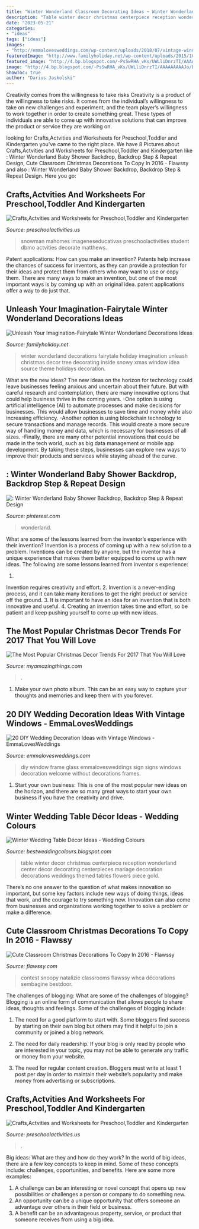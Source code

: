 ```yaml
---
title: "Winter Wonderland Classroom Decorating Ideas ~ Winter Wonderland Decorations Fairytale Holiday Imagination Unleash Christmas Decor Tree Decorating Inside Snowy Xmas Window Idea Source Theme Holidays Decoration"
description: "Table winter decor christmas centerpiece reception wonderland center décor decorating centerpieces mariage decoration decorations weddings themed tables flowers piece gold"
date: "2023-05-21"
categories:
- "ideas"
tags: ["ideas"]
images:
- "http://emmalovesweddings.com/wp-content/uploads/2018/07/vintage-window-frame-wedding-sign-ideas.jpg"
featuredImage: "http://www.familyholiday.net/wp-content/uploads/2015/10/Fairytale-Winter-Wonderland-Decorations-Ideas-14.jpg"
featured_image: "http://4.bp.blogspot.com/-PsSwRHA_vKs/UWLliDnrzTI/AAAAAAAAAJo/B8HxknHjKcQ/s640/winter-wedding-table-decor-ideas-11.jpg"
image: "http://4.bp.blogspot.com/-PsSwRHA_vKs/UWLliDnrzTI/AAAAAAAAAJo/B8HxknHjKcQ/s640/winter-wedding-table-decor-ideas-11.jpg"
ShowToc: true
author: "Darius Jaskolski"
---
```



Creativity comes from the willingness to take risks
Creativity is a product of the willingness to take risks. It comes from the individual’s willingness to take on new challenges and experiment, and the team player’s willingness to work together in order to create something great. These types of individuals are able to come up with innovative solutions that can improve the product or service they are working on.

	

		
looking for Crafts,Actvities and Worksheets for Preschool,Toddler and Kindergarten you've came to the right place. We have 8 Pictures about Crafts,Actvities and Worksheets for Preschool,Toddler and Kindergarten like : Winter Wonderland Baby Shower Backdrop, Backdrop Step &amp; Repeat Design, Cute Classroom Christmas Decorations To Copy In 2016 - Flawssy and also : Winter Wonderland Baby Shower Backdrop, Backdrop Step &amp; Repeat Design. Here you go:
		
    
## Crafts,Actvities And Worksheets For Preschool,Toddler And Kindergarten

<img loading=lazy src="http://www.preschoolactivities.us/wp-content/uploads/2014/12/Decorated-classroom-door..jpg" onerror="this.onerror=null;this.src='https://tse4.mm.bing.net/th?id=OIP.L5sbXkEUXZlRYjEDaJLOBwHaPC&amp;pid=15.1';" alt="Crafts,Actvities and Worksheets for Preschool,Toddler and Kindergarten">

_Source: preschoolactivities.us_

>snowman mahomes imageneseducativas preschoolactivities student dbmo actvities decorate matthews. 

	

Patent applications: How can you make an invention?
Patents help increase the chances of success for inventors, as they can provide a protection for their ideas and protect them from others who may want to use or copy them. There are many ways to make an invention, but one of the most important ways is by coming up with an original idea. patent applications offer a way to do just that.

    
## Unleash Your Imagination-Fairytale Winter Wonderland Decorations Ideas

<img loading=lazy src="http://www.familyholiday.net/wp-content/uploads/2015/10/Fairytale-Winter-Wonderland-Decorations-Ideas-14.jpg" onerror="this.onerror=null;this.src='https://tse1.mm.bing.net/th?id=OIP.vjJv-lc4_i66heYm4yQU8AHaLC&amp;pid=15.1';" alt="Unleash Your Imagination-Fairytale Winter Wonderland Decorations Ideas">

_Source: familyholiday.net_

>winter wonderland decorations fairytale holiday imagination unleash christmas decor tree decorating inside snowy xmas window idea source theme holidays decoration. 

	

What are the new ideas?
The new ideas on the horizon for technology could leave businesses feeling anxious and uncertain about their future. But with careful research and contemplation, there are many innovative options that could help business thrive in the coming years. 
-One option is using artificial intelligence (AI) to automate processes and make decisions for businesses. This would allow businesses to save time and money while also increasing efficiency. 
-Another option is using blockchain technology to secure transactions and manage records. This would create a more secure way of handling money and data, which is necessary for businesses of all sizes. 
-Finally, there are many other potential innovations that could be made in the tech world, such as big data management or mobile app development. By taking these steps, businesses can explore new ways to improve their products and services while staying ahead of the curve.

    
## : Winter Wonderland Baby Shower Backdrop, Backdrop Step &amp; Repeat Design

<img loading=lazy src="https://i.pinimg.com/736x/27/5f/08/275f081ed138aa3d4949b6b754d48ba4.jpg" onerror="this.onerror=null;this.src='https://tse1.mm.bing.net/th?id=OIP.uJHK2TEvfXNDCsaVxjTugwHaJQ&amp;pid=15.1';" alt=": Winter Wonderland Baby Shower Backdrop, Backdrop Step &amp; Repeat Design">

_Source: pinterest.com_

>wonderland. 

	

What are some of the lessons learned from the inventor’s experience with their invention?
Invention is a process of coming up with a new solution to a problem. Inventions can be created by anyone, but the inventor has a unique experience that makes them better equipped to come up with new ideas. The following are some lessons learned from inventor s experience:

1. 
Invention requires creativity and effort.
2. 
Invention is a never-ending process, and it can take many iterations to get the right product or service off the ground.
3. 
It is important to have an idea for an invention that is both innovative and useful. 
4. 
Creating an invention takes time and effort, so be patient and keep pushing yourself to come up with new ideas.

    
## The Most Popular Christmas Decor Trends For 2017 That You Will Love

<img loading=lazy src="https://myamazingthings.com/wp-content/uploads/2017/12/christmas-trends.png" onerror="this.onerror=null;this.src='https://tse4.mm.bing.net/th?id=OIP.SySxTkS9NEqGgGwRWqbYeAHaLH&amp;pid=15.1';" alt="The Most Popular Christmas Decor Trends For 2017 That You Will Love">

_Source: myamazingthings.com_

>. 

	

1. Make your own photo album. This can be an easy way to capture your thoughts and memories and keep them with you forever.

    
## 20 DIY Wedding Decoration Ideas With Vintage Windows - EmmaLovesWeddings

<img loading=lazy src="http://emmalovesweddings.com/wp-content/uploads/2018/07/vintage-window-frame-wedding-sign-ideas.jpg" onerror="this.onerror=null;this.src='https://tse2.mm.bing.net/th?id=OIP.4tNtb_OU5vrJraEVsAA5KAHaLH&amp;pid=15.1';" alt="20 DIY Wedding Decoration Ideas with Vintage Windows - EmmaLovesWeddings">

_Source: emmalovesweddings.com_

>diy window frame glass emmalovesweddings sign signs windows decoration welcome without decorations frames. 

	

1. Start your own business: This is one of the most popular new ideas on the horizon, and there are so many great ways to start your own business if you have the creativity and drive.

    
## Winter Wedding Table Décor Ideas - Wedding Colours

<img loading=lazy src="http://4.bp.blogspot.com/-PsSwRHA_vKs/UWLliDnrzTI/AAAAAAAAAJo/B8HxknHjKcQ/s640/winter-wedding-table-decor-ideas-11.jpg" onerror="this.onerror=null;this.src='https://tse3.mm.bing.net/th?id=OIP.1z3MjVV94ggCKDiS1XpRzAAAAA&amp;pid=15.1';" alt="Winter Wedding Table Décor Ideas - Wedding Colours">

_Source: bestweddingcolours.blogspot.com_

>table winter decor christmas centerpiece reception wonderland center décor decorating centerpieces mariage decoration decorations weddings themed tables flowers piece gold. 

	

There’s no one answer to the question of what makes innovation so important, but some key factors include new ways of doing things, ideas that work, and the courage to try something new. Innovation can also come from businesses and organizations working together to solve a problem or make a difference.

    
## Cute Classroom Christmas Decorations To Copy In 2016 - Flawssy

<img loading=lazy src="http://www.flawssy.com/wp-content/uploads/2016/10/Snoopy-Christmas-Door-Decoration.jpg" onerror="this.onerror=null;this.src='https://tse3.mm.bing.net/th?id=OIP.tIQ9Z2U9E3zo-zB06jxYTAHaJ6&amp;pid=15.1';" alt="Cute Classroom Christmas Decorations To Copy In 2016 - Flawssy">

_Source: flawssy.com_

>contest snoopy natalizie classrooms flawssy whca décorations sembagine bestdoor. 

	

The challenges of blogging: What are some of the challenges of blogging?
Blogging is an online form of communication that allows people to share ideas, thoughts and feelings. Some of the challenges of blogging include:
1. The need for a good platform to start with. Some bloggers find success by starting on their own blog but others may find it helpful to join a community or joined a blog network.

2. The need for daily readership. If your blog is only read by people who are interested in your topic, you may not be able to generate any traffic or money from your website.

3. The need for regular content creation. Bloggers must write at least 1 post per day in order to maintain their website’s popularity and make money from advertising or subscriptions.

    
## Crafts,Actvities And Worksheets For Preschool,Toddler And Kindergarten

<img loading=lazy src="http://www.preschoolactivities.us/wp-content/uploads/2015/10/pumpkin-classroom-door.jpg" onerror="this.onerror=null;this.src='https://tse1.mm.bing.net/th?id=OIP._2QCKgb0qqIWeRK4Xxol4wHaLr&amp;pid=15.1';" alt="Crafts,Actvities and Worksheets for Preschool,Toddler and Kindergarten">

_Source: preschoolactivities.us_

>. 

	

Big ideas: What are they and how do they work?
In the world of big ideas, there are a few key concepts to keep in mind. Some of these concepts include: challenges, opportunities, and benefits. Here are some more examples:
1. A challenge can be an interesting or novel concept that opens up new possibilities or challenges a person or company to do something new. 
2. An opportunity can be a unique opportunity that offers someone an advantage over others in their field or business. 
3. A benefit can be an advantageous property, service, or product that someone receives from using a big idea.

